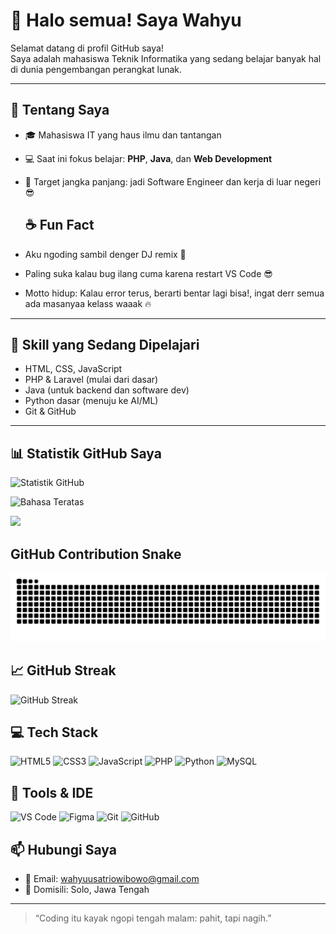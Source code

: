 
# 👋 Halo semua! Saya Wahyu

Selamat datang di profil GitHub saya!  
Saya adalah mahasiswa Teknik Informatika yang sedang belajar banyak hal di dunia pengembangan perangkat lunak.

---

## 🧠 Tentang Saya

- 🎓 Mahasiswa IT yang haus ilmu dan tantangan
- 💻 Saat ini fokus belajar: **PHP**, **Java**, dan **Web Development**
- 🚀 Target jangka panjang: jadi Software Engineer dan kerja di luar negeri 😎

  ## ☕ Fun Fact

- Aku ngoding sambil denger DJ remix 🤘
- Paling suka kalau bug ilang cuma karena restart VS Code 😎
- Motto hidup: Kalau error terus, berarti bentar lagi bisa!, ingat derr semua ada masanyaa kelass waaak 🔥


---

## 🔧 Skill yang Sedang Dipelajari

- HTML, CSS, JavaScript
- PHP & Laravel (mulai dari dasar)
- Java (untuk backend dan software dev)
- Python dasar (menuju ke AI/ML)
- Git & GitHub

---



## 📊 Statistik GitHub Saya

![Statistik GitHub](https://github-readme-stats.vercel.app/api?username=WahyuSatrio505&show_icons=true&theme=tokyonight)

![Bahasa Teratas](https://github-readme-stats.vercel.app/api/top-langs/?username=WahyuSatrio505&layout=compact&theme=tokyonight)




<a href="https://github.com/WahyuSatrio505">
  <img src="https://github-profile-summary-cards.vercel.app/api/cards/profile-details?username=WahyuSatrio505&theme=tokyonight" />
</a>






## GitHub Contribution Snake

![Kobra animation](https://github.com/WahyuSatrio505/WahyuSatrio505/blob/output/kobra-sunset-animation.svg)



## 📈 GitHub Streak

![GitHub Streak](https://github-readme-streak-stats.herokuapp.com/?user=WahyuSatrio505&theme=tokyonight)



## 💻 Tech Stack

![HTML5](https://img.shields.io/badge/-HTML5-E34F26?logo=html5&logoColor=fff&style=flat-square)
![CSS3](https://img.shields.io/badge/-CSS3-1572B6?logo=css3&logoColor=fff&style=flat-square)
![JavaScript](https://img.shields.io/badge/-JavaScript-F7DF1E?logo=javascript&logoColor=000&style=flat-square)
![PHP](https://img.shields.io/badge/-PHP-777BB4?logo=php&logoColor=fff&style=flat-square)
![Python](https://img.shields.io/badge/-Python-3776AB?logo=python&logoColor=fff&style=flat-square)
![MySQL](https://img.shields.io/badge/-MySQL-4479A1?logo=mysql&logoColor=fff&style=flat-square)


## 🚀 Tools & IDE

![VS Code](https://img.shields.io/badge/-VSCode-007ACC?logo=visual-studio-code&logoColor=fff&style=flat-square)
![Figma](https://img.shields.io/badge/-Figma-F24E1E?logo=figma&logoColor=fff&style=flat-square)
![Git](https://img.shields.io/badge/-Git-F05032?logo=git&logoColor=fff&style=flat-square)
![GitHub](https://img.shields.io/badge/-GitHub-181717?logo=github&logoColor=fff&style=flat-square)



## 📫 Hubungi Saya

- 📧 Email: wahyuusatriowibowo@gmail.com
- 📍 Domisili: Solo, Jawa Tengah

---

> “Coding itu kayak ngopi tengah malam: pahit, tapi nagih.”

